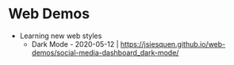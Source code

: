 # Web Demos #
* Learning new web styles
  - Dark Mode - 2020-05-12 | https://jsiesquen.github.io/web-demos/social-media-dashboard_dark-mode/
